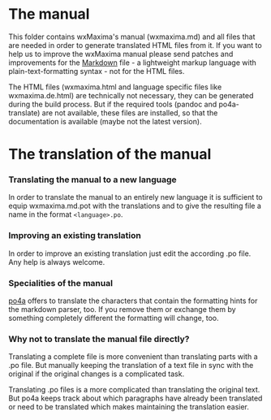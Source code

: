 The manual
==========

This folder contains wxMaxima's manual (wxmaxima.md) and all files that are needed
in order to generate translated HTML files from it. If you want to help us to
improve the wxMaxima manual please send patches and improvements for the
[Markdown](https://en.wikipedia.org/wiki/Markdown) file - a lightweight markup
language with plain-text-formatting syntax - not for the HTML files.

The HTML files (wxmaxima.html and language specific files like wxmaxima.de.html)
are technically not necessary, they can be generated during the build process.
But if the required tools (pandoc and po4a-translate) are not available, these
files are installed, so that the documentation is available (maybe not the latest
version).


The translation of the manual
=============================

### Translating the manual to a new language

In order to translate the manual to an entirely new language it is sufficient to
equip wxmaxima.md.pot with the translations and to give the resulting file a name in 
the format `<language>.po`.

### Improving an existing translation

In order to improve an existing translation just edit the according .po file.
Any help is always welcome.

### Specialities of the manual

[po4a](https://po4a.org/) offers to translate the characters
that contain the formatting hints for the markdown parser, too. If you remove 
them or exchange them by something completely different the formatting will change, too.

### Why not to translate the manual file directly?

Translating a complete file is more convenient than translating parts with a .po file.
But manually keeping the translation of a text file in sync with the original 
if the original changes is a complicated task.

Translating .po files is a more complicated than translating the original text.
But po4a keeps track about which paragraphs have already been translated or 
need to be translated which makes maintaining the translation easier.
